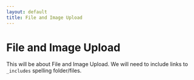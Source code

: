 ```yaml
---
layout: default
title: File and Image Upload
---
```


# File and Image Upload

This will be about File and Image Upload. We will need to include links to `_includes` spelling folder/files.

